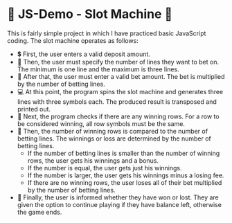 # :slot_machine: JS-Demo - Slot Machine :slot_machine:
This is fairly simple project in which I have practiced basic JavaScript coding. The slot machine operates as follows:
- :heavy_dollar_sign: First, the user enters a valid deposit amount.
- :crystal_ball: Then, the user must specify the number of lines they want to bet on. The minimum is one line and the maximum is three lines.
- :money_with_wings: After that, the user must enter a valid bet amount. The bet is multiplied by the number of betting lines.
- :computer: At this point, the program spins the slot machine and generates three lines with three symbols each. The produced result is transposed and printed out.
- :place_of_worship: Next, the program checks if there are any winning rows. For a row to be considered winning, all row symbols must be the same.
- :abacus: Then, the number of winning rows is compared to the number of betting lines. The winnings or loss are determined by the number of betting lines.
   - If the number of betting lines is smaller than the number of winning rows, the user gets his winnings and a bonus.
   - If the number is equal, the user gets just his winnings.
   - If the number is larger, the user gets his winnings minus a losing fee.
   - If there are no winning rows, the user loses all of their bet multiplied by the number of betting lines.
- :gem: Finally, the user is informed whether they have won or lost. They are given the option to continue playing if they have balance left, otherwise the game ends.
